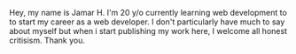 Hey, my name is Jamar H. I'm 20 y/o currently learning web development to to start my career as a web developer.
I don't particularly have much to say about myself but when i start publishing my work here, I welcome all honest critisism.
Thank you.
<!---
JaiitheJeager/JaiitheJeager is a ✨ special ✨ repository because its `README.md` (this file) appears on your GitHub profile.
You can click the Preview link to take a look at your changes.
--->
